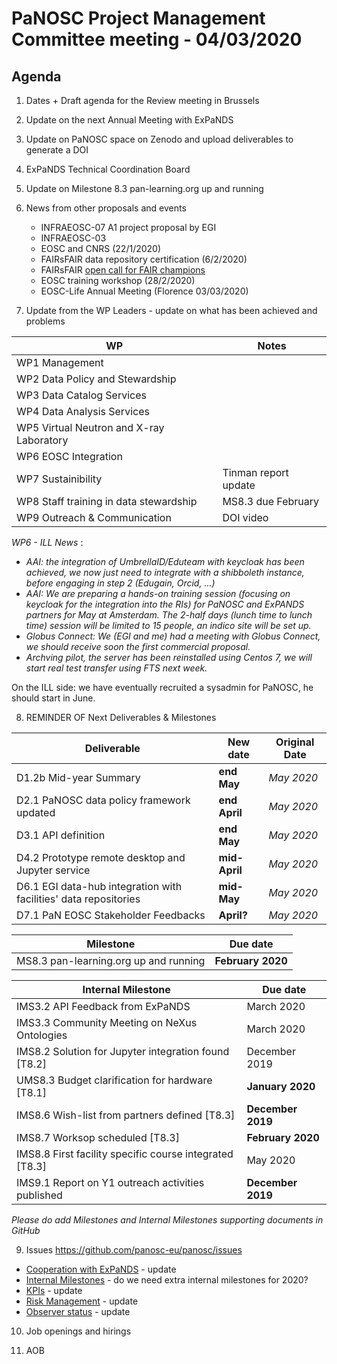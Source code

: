 PaNOSC Project Management Committee meeting - 04/03/2020 
========================================================

Agenda
------	

1. Dates + Draft agenda for the Review meeting in Brussels 

2. Update on the next Annual Meeting with ExPaNDS

3. Update on PaNOSC space on Zenodo and upload deliverables to generate a DOI

4. ExPaNDS Technical Coordination Board

5. Update on Milestone 8.3 pan-learning.org up and running

6. News from other proposals and events
    * INFRAEOSC-07 A1 project proposal by EGI
    * INFRAEOSC-03
    * EOSC and CNRS (22/1/2020)
    * FAIRsFAIR data repository certification (6/2/2020)
    * FAIRsFAIR [open call for FAIR champions](https://www.fairsfair.eu/form/open-call-european-fair-champions)
    * EOSC training workshop (28/2/2020)
    * EOSC-Life Annual Meeting (Florence 03/03/2020)

7. Update from the WP Leaders - update on what has been achieved and problems

| WP | Notes |
| -- | ----- |
| WP1 Management |  |
| WP2 Data Policy and Stewardship |  | 
| WP3 Data Catalog Services |  | 
| WP4 Data Analysis Services |  | 
| WP5 Virtual Neutron and X-ray Laboratory |  | 
| WP6 EOSC Integration |  | 
| WP7 Sustainibility | Tinman report update | 
| WP8 Staff training in data stewardship | MS8.3 due February | 
| WP9 Outreach & Communication | DOI video| 

*WP6 - ILL News* :
- *AAI: the integration of UmbrellaID/Eduteam with keycloak has been achieved, we now just need to integrate with a shibboleth instance, before engaging in step 2 (Edugain, Orcid, ...)*
- *AAI: We are preparing a hands-on training session (focusing on keycloak for the integration into the RIs) for PaNOSC and ExPANDS partners for May at Amsterdam.  The 2-half days (lunch time to lunch time) session will be limited to 15 people, an indico site will be set up.*
- *Globus Connect: We (EGI and me) had a meeting with Globus Connect, we should receive soon the first commercial proposal.*
- *Archving pilot, the server has been reinstalled using Centos 7, we will start real test transfer using FTS next week.*

On the ILL side: we have eventually recruited a sysadmin for PaNOSC, he should start in June.

8. REMINDER OF Next Deliverables & Milestones 

| Deliverable | New date | Original Date | 
| ----------- | -------- | ------------- | 
| D1.2b Mid-year Summary | **end May** | *May 2020* | 
| D2.1 PaNOSC data policy framework updated | **end April** | *May 2020* | 
| D3.1 API definition | **end May** | *May 2020* | 
| D4.2 Prototype remote desktop and Jupyter service | **mid-April** | *May 2020* |  
| D6.1 EGI data-hub integration with facilities' data repositories | **mid-May** | *May 2020* | 
| D7.1 PaN EOSC Stakeholder Feedbacks | **April?** | *May 2020* | 

| Milestone | Due date |
| --------- | -------- |
| MS8.3 pan-learning.org up and running | **February 2020** |

| Internal Milestone | Due date |
| ------------------ | -------- |
| IMS3.2 API Feedback from ExPaNDS | March 2020 |
| IMS3.3 Community Meeting on NeXus Ontologies | March 2020 |
| IMS8.2 Solution for Jupyter integration found [T8.2] | December 2019 |
| UMS8.3 Budget clarification for hardware [T8.1] | **January 2020** |
| IMS8.6 Wish-list from partners defined [T8.3] | **December 2019** |
| IMS8.7 Worksop scheduled [T8.3] | **February 2020** |
| IMS8.8 First facility specific course integrated [T8.3] | May 2020 |
| IMS9.1 Report on Y1 outreach activities published | **December 2019** |

*Please do add Milestones and Internal Milestones supporting documents in GitHub*

9. Issues https://github.com/panosc-eu/panosc/issues
 * [Cooperation with ExPaNDS](https://github.com/panosc-eu/panosc/issues/46) - update
 * [Internal Milestones](https://github.com/panosc-eu/panosc/issues/43) - do we need extra internal milestones for 2020?
 * [KPIs](https://github.com/panosc-eu/panosc/issues/41) - update
 * [Risk Management](https://github.com/panosc-eu/panosc/issues/25) - update
 * [Observer status](https://github.com/panosc-eu/panosc/issues/9) - update

10. Job openings and hirings

11. AOB
